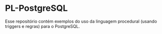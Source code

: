 # PL-PostgreSQL
Esse repositório contém exemplos do uso da linguagem procedural (usando triggers e regras) para o PostgreSQL.
